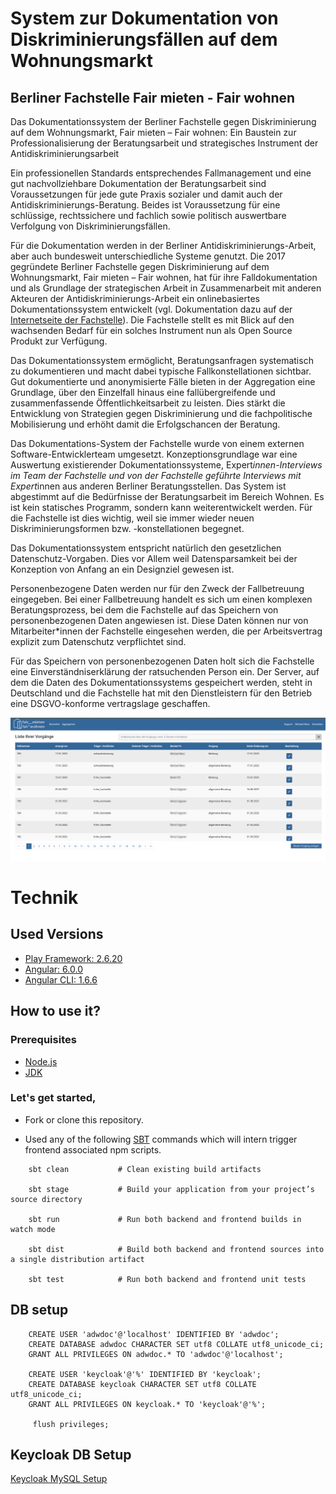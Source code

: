 # System zur Dokumentation von Diskriminierungsfällen auf dem Wohnungsmarkt

## Berliner Fachstelle Fair mieten - Fair wohnen  

Das Dokumentationssystem der Berliner Fachstelle gegen Diskriminierung auf dem Wohnungsmarkt, Fair mieten – Fair wohnen: Ein Baustein zur Professionalisierung der Beratungsarbeit und strategisches Instrument der Antidiskriminierungsarbeit

Ein professionellen Standards entsprechendes Fallmanagement und eine gut nachvollziehbare Dokumentation der Beratungsarbeit sind Voraussetzungen für jede gute Praxis sozialer und damit auch der Antidiskriminierungs-Beratung. Beides ist Voraussetzung für eine schlüssige, rechtssichere und fachlich sowie politisch auswertbare Verfolgung von Diskriminierungsfällen.

Für die Dokumentation werden in der Berliner Antidiskriminierungs-Arbeit, aber auch bundesweit unterschiedliche Systeme genutzt. Die 2017 gegründete Berliner Fachstelle gegen Diskriminierung auf dem Wohnungsmarkt, Fair mieten – Fair wohnen, hat für ihre Falldokumentation und als Grundlage der strategischen Arbeit  in Zusammenarbeit mit anderen Akteuren der Antidiskriminierungs-Arbeit ein onlinebasiertes Dokumentationssystem entwickelt (vgl. Dokumentation dazu auf der [Internetseite der Fachstelle](https://fairmieten-fairwohnen.de/)). Die Fachstelle stellt es mit Blick auf den wachsenden Bedarf für ein solches Instrument nun als Open Source Produkt zur Verfügung.

Das Dokumentationssystem ermöglicht, Beratungsanfragen systematisch zu dokumentieren und macht dabei typische Fallkonstellationen sichtbar. Gut dokumentierte und anonymisierte Fälle bieten in der Aggregation eine Grundlage, über den Einzelfall hinaus eine fallübergreifende und zusammenfassende Öffentlichkeitsarbeit zu leisten. Dies stärkt die Entwicklung von Strategien gegen Diskriminierung und die fachpolitische Mobilisierung und erhöht damit die Erfolgschancen der Beratung.

Das Dokumentations-System der Fachstelle wurde von einem externen Software-Entwicklerteam umgesetzt. Konzeptionsgrundlage war eine Auswertung existierender Dokumentationssysteme, Expert*innen-Interviews im Team der Fachstelle und von der Fachstelle geführte Interviews mit Expert*innen aus anderen Berliner Beratungsstellen. Das System ist abgestimmt auf die Bedürfnisse der Beratungsarbeit im Bereich Wohnen. Es ist kein statisches Programm, sondern kann weiterentwickelt werden.  Für die Fachstelle ist dies wichtig, weil sie immer wieder neuen Diskriminierungsformen bzw. -konstellationen begegnet.

Das Dokumentationssystem entspricht natürlich den gesetzlichen Datenschutz-Vorgaben. Dies vor Allem weil Datensparsamkeit bei der Konzeption von Anfang an ein Designziel gewesen ist.

Personenbezogene Daten werden nur für den Zweck der Fallbetreuung eingegeben. Bei einer Fallbetreuung handelt es sich um einen komplexen Beratungsprozess, bei dem die Fachstelle auf das Speichern von personenbezogenen Daten angewiesen ist. Diese Daten können nur von Mitarbeiter*innen der Fachstelle eingesehen werden, die per Arbeitsvertrag explizit zum Datenschutz verpflichtet sind.

Für das Speichern von personenbezogenen Daten holt sich die Fachstelle eine Einverständniserklärung der ratsuchenden Person ein. Der Server, auf dem die Daten des Dokumentationssystems gespeichert werden, steht in Deutschland und die Fachstelle hat mit den Dienstleistern für den Betrieb eine DSGVO-konforme vertragslage geschaffen.

![](resources/fmfw-app_screenshot01.png)

# Technik

## Used Versions

* [Play Framework: 2.6.20](https://www.playframework.com/documentation/2.6.x/Home)
* [Angular: 6.0.0](https://angular.io/)
* [Angular CLI: 1.6.6](https://cli.angular.io/)

## How to use it?

### Prerequisites

* [Node.js](https://nodejs.org/)
* [JDK](http://www.oracle.com/technetwork/java/javase/downloads/index.html)

### Let's get started,

* Fork or clone this repository.

* Used any of the following [SBT](http://www.scala-sbt.org/) commands which will intern trigger frontend associated npm scripts.

```
    sbt clean           # Clean existing build artifacts

    sbt stage           # Build your application from your project’s source directory

    sbt run             # Run both backend and frontend builds in watch mode

    sbt dist            # Build both backend and frontend sources into a single distribution artifact

    sbt test            # Run both backend and frontend unit tests
```

## DB setup

```
    CREATE USER 'adwdoc'@'localhost' IDENTIFIED BY 'adwdoc';
    CREATE DATABASE adwdoc CHARACTER SET utf8 COLLATE utf8_unicode_ci;
    GRANT ALL PRIVILEGES ON adwdoc.* TO 'adwdoc'@'localhost';

    CREATE USER 'keycloak'@'%' IDENTIFIED BY 'keycloak';
    CREATE DATABASE keycloak CHARACTER SET utf8 COLLATE utf8_unicode_ci;
    GRANT ALL PRIVILEGES ON keycloak.* TO 'keycloak'@'%';
    
     flush privileges;
```

## Keycloak DB Setup

[Keycloak MySQL Setup](https://github.com/Codingpedia/codingmarks-api/wiki/Keycloak-MySQL-Setup)